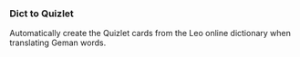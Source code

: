 ### Dict to Quizlet

Automatically create the Quizlet cards from the Leo online dictionary when translating Geman words.